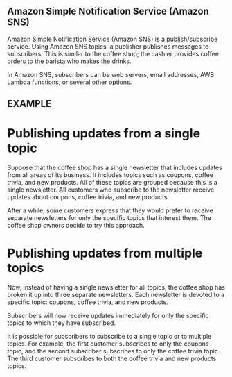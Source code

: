 ## Amazon Simple Notification Service (Amazon SNS)

Amazon Simple Notification Service (Amazon SNS) is a publish/subscribe service.
Using Amazon SNS topics, a publisher publishes messages to subscribers. This is
similar to the coffee shop; the cashier provides coffee orders to the barista
who makes the drinks.

In Amazon SNS, subscribers can be web servers, email addresses, AWS Lambda
functions, or several other options.

## EXAMPLE
# Publishing updates from a single topic
Suppose that the coffee shop has a single newsletter that includes updates from
all areas of its business. It includes topics such as coupons, coffee trivia,
and new products. All of these topics are grouped because this is a single
newsletter. All customers who subscribe to the newsletter receive updates about
coupons, coffee trivia, and new products.

After a while, some customers express that they would prefer to receive separate
newsletters for only the specific topics that interest them. The coffee shop
owners decide to try this approach.

# Publishing updates from multiple topics
Now, instead of having a single newsletter for all topics, the coffee shop has
broken it up into three separate newsletters. Each newsletter is devoted to a
specific topic: coupons, coffee trivia, and new products.

Subscribers will now receive updates immediately for only the specific topics to
which they have subscribed.

It is possible for subscribers to subscribe to a single topic or to multiple
topics. For example, the first customer subscribes to only the coupons topic,
and the second subscriber subscribes to only the coffee trivia topic. The third
customer subscribes to both the coffee trivia and new products topics.

